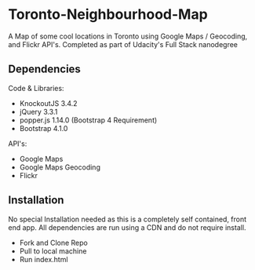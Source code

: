 # Toronto-Neighbourhood-Map
A Map of some cool locations in Toronto using Google Maps / Geocoding, and Flickr API's. Completed as part of Udacity's Full Stack nanodegree

## Dependencies
Code & Libraries:
- KnockoutJS 3.4.2
- jQuery 3.3.1
- popper.js 1.14.0 (Bootstrap 4 Requirement)
- Bootstrap 4.1.0

API's:
- Google Maps
- Google Maps Geocoding
- Flickr

## Installation
No special Installation needed as this is a completely self contained, front end app. 
All dependencies are run using a CDN and do not require install.

- Fork and Clone Repo
- Pull to local machine
- Run index.html
